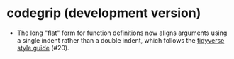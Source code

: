 # codegrip (development version)

* The long "flat" form for function definitions now aligns arguments using a
  single indent rather than a double indent, which follows the
  [tidyverse style guide](https://style.tidyverse.org/functions.html#long-lines-1)
  (#20).
